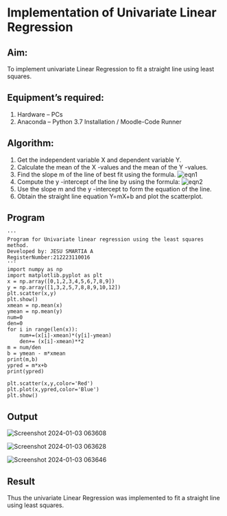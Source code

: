 # Implementation of Univariate Linear Regression
## Aim:
To implement univariate Linear Regression to fit a straight line using least squares.
## Equipment’s required:
1.	Hardware – PCs
2.	Anaconda – Python 3.7 Installation / Moodle-Code Runner
## Algorithm:
1.	Get the independent variable X and dependent variable Y.
2.	Calculate the mean of the X -values and the mean of the Y -values.
3.	Find the slope m of the line of best fit using the formula.
 ![eqn1](./eq1.jpg)
4.	Compute the y -intercept of the line by using the formula:
![eqn2](./eq2.jpg)  
5.	Use the slope m and the y -intercept to form the equation of the line.
6.	Obtain the straight line equation Y=mX+b and plot the scatterplot.
## Program
```
'''
Program for Univariate linear regression using the least squares method.
Developed by: JESU SMARTIA A
RegisterNumber:212223110016
'''
import numpy as np
import matplotlib.pyplot as plt
x = np.array([0,1,2,3,4,5,6,7,8,9])
y = np.array([1,3,2,5,7,8,8,9,10,12])
plt.scatter(x,y)
plt.show()
xmean = np.mean(x)
ymean = np.mean(y)
num=0
den=0
for i in range(len(x)):
    num+=(x[i]-xmean)*(y[i]-ymean)
    den+= (x[i]-xmean)**2
m = num/den
b = ymean - m*xmean
print(m,b)
ypred = m*x+b
print(ypred)

plt.scatter(x,y,color='Red')
plt.plot(x,ypred,color='Blue')
plt.show()
```
## Output

![Screenshot 2024-01-03 063608](https://github.com/jesu-smartia05/Univariate-Linear-Regression/assets/148514819/c32fed5f-3425-455c-9eae-f2804ad68901)

![Screenshot 2024-01-03 063628](https://github.com/jesu-smartia05/Univariate-Linear-Regression/assets/148514819/b04477c1-620b-477e-beed-582e94f84875)

![Screenshot 2024-01-03 063646](https://github.com/jesu-smartia05/Univariate-Linear-Regression/assets/148514819/8e163bbb-4329-439b-b900-cb95c1036e52)

## Result
Thus the univariate Linear Regression was implemented to fit a straight line using least squares.
